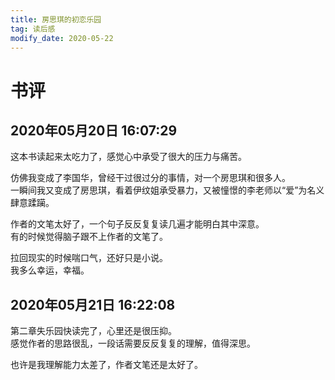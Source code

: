 ```yaml
---
title: 房思琪的初恋乐园
tag: 读后感
modify_date: 2020-05-22
---
```

# 书评
## 2020年05月20日 16:07:29
这本书读起来太吃力了，感觉心中承受了很大的压力与痛苦。  

仿佛我变成了李国华，曾经干过很过分的事情，对一个房思琪和很多人。  
一瞬间我又变成了房思琪，看着伊纹姐承受暴力，又被憧憬的李老师以“爱”为名义肆意蹂躏。

作者的文笔太好了，一个句子反反复复读几遍才能明白其中深意。  
有的时候觉得脑子跟不上作者的文笔了。

拉回现实的时候喘口气，还好只是小说。  
我多么幸运，幸福。

## 2020年05月21日 16:22:08
第二章失乐园快读完了，心里还是很压抑。  
感觉作者的思路很乱，一段话需要反反复复的理解，值得深思。  

也许是我理解能力太差了，作者文笔还是太好了。

